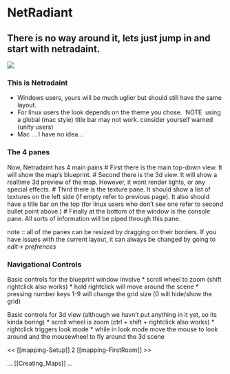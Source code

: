 NetRadiant
==========

There is no way around it, lets just jump in and start with netradaint.
-----------------------------------------------------------------------

![](comp-netradiant-plainnumbered.png)

### This is Netradaint

-   Windows users, yours will be much uglier but should still have the same layout.
-   For linux users the look depends on the theme you chose. ![]() NOTE ![]() using a global (mac style) title bar may not work. consider yourself warned (unity users) ![]()
-   Mac … I have no idea…

### The 4 panes

Now, Netradaint has 4 main pains
\# First there is the main top-down view. It will show the map’s blueprint.
\# Second there is the 3d view. It will show a realtime 3d preview of the map. However, it wont render lights, or any special effects.
\# Third there is the texture pane. It should show a list of textures on the left side (if empty refer to previous page). It also should have a title bar on the top (for linux users who don’t see one refer to second bullet point above.)
\# Finally at the bottom of the window is the console pane. All sorts of information will be piped through this pane.

note :: all of the panes can be resized by dragging on their borders. If you have issues with the current layout, it can always be changed by going to *edit-\> prefrences*

### Navigational Controls

Basic controls for the blueprint window involve
\* scroll wheel to zoom (shift rightclick also works)
\* hold rightclick will move around the scene
\* pressing number keys 1-9 will change the grid size (0 will hide/show the grid)

Basic controls for 3d view (although we havn’t put anything in it yet, so its kinda boring)
\* scroll wheel is zoom (ctrl + shift + rightclick also works)
\* rightclick triggers look mode
\* while in look mode move the mouse to look around and the mousewheel to fly around the 3d scene

\<\< [[mapping-Setup]] 2 [[mapping-FirstRoom]] \>\>

… [[Creating\_Maps]] …


